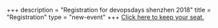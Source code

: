 +++
description = "Registration for devopsdays shenzhen 2018"
title = "Registration"
type = "new-event"
+++
<a href="https://www.bagevent.com/event/1797956">Click here to keep your seat.</a>
<div style="width:100%; text-align:left;">

</div></div>
</div>